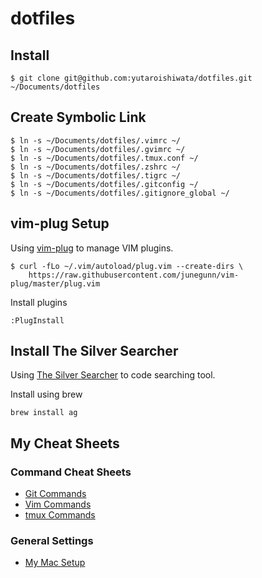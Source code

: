 # dotfiles

## Install
```
$ git clone git@github.com:yutaroishiwata/dotfiles.git ~/Documents/dotfiles
```

## Create Symbolic Link
```
$ ln -s ~/Documents/dotfiles/.vimrc ~/
$ ln -s ~/Documents/dotfiles/.gvimrc ~/
$ ln -s ~/Documents/dotfiles/.tmux.conf ~/
$ ln -s ~/Documents/dotfiles/.zshrc ~/
$ ln -s ~/Documents/dotfiles/.tigrc ~/
$ ln -s ~/Documents/dotfiles/.gitconfig ~/
$ ln -s ~/Documents/dotfiles/.gitignore_global ~/
```

## vim-plug Setup
Using [vim-plug](https://github.com/junegunn/vim-plug) to manage VIM plugins.
```
$ curl -fLo ~/.vim/autoload/plug.vim --create-dirs \
    https://raw.githubusercontent.com/junegunn/vim-plug/master/plug.vim
```
Install plugins
```
:PlugInstall
```

## Install The Silver Searcher
Using [The Silver Searcher](https://github.com/ggreer/the_silver_searcher) to code searching tool.

Install using brew
```
brew install ag
```
## My Cheat Sheets
### Command Cheat Sheets
- [Git Commands](https://github.com/yutaroishiwata/dotfiles/wiki/Git-Commands)
- [Vim Commands](https://github.com/yutaroishiwata/dotfiles/wiki/Vim-Commands)
- [tmux Commands](https://github.com/yutaroishiwata/dotfiles/wiki/tmux-Commands)

### General Settings
- [My Mac Setup](https://github.com/yutaroishiwata/dotfiles/wiki/My-Mac-setup)
